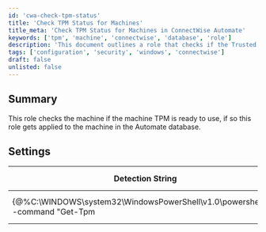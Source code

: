```yaml
---
id: 'cwa-check-tpm-status'
title: 'Check TPM Status for Machines'
title_meta: 'Check TPM Status for Machines in ConnectWise Automate'
keywords: ['tpm', 'machine', 'connectwise', 'database', 'role']
description: 'This document outlines a role that checks if the Trusted Platform Module (TPM) is ready for use on a machine. If the TPM is ready, the role is applied to the machine in the ConnectWise Automate database, ensuring proper configuration and security measures are in place.'
tags: ['configuration', 'security', 'windows', 'connectwise']
draft: false
unlisted: false
---
```

## Summary

This role checks the machine if the machine TPM is ready to use, if so this role gets applied to the machine in the Automate database.

## Settings

| Detection String                                                                                           | Comparator | Result | Applicable OS |
|------------------------------------------------------------------------------------------------------------|------------|--------|----------------|
| {@%C:\\WINDOWS\\system32\\WindowsPowerShell\\v1.0\\powershell.exe -command "Get-Tpm|select -ExpandProperty TPMReady"@%} | Contains   | True   | All OS's       |


